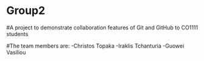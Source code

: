 # Group2
#A project to demonstrate collaboration features of Git and GitHub to CO1111 students

#The team members are:
-Christos Topaka
-Iraklis Tchanturia
-Guowei Vasiliou
